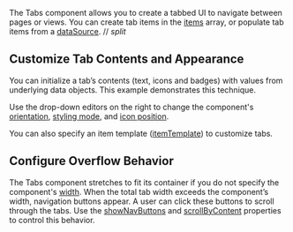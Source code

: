 The Tabs component allows you to create a tabbed UI to navigate between pages or views. You can create tab items in the [items](/Documentation/ApiReference/UI_Components/dxTabs/Configuration/items/) array, or populate tab items from a [dataSource](/Documentation/ApiReference/UI_Components/dxTabs/Configuration/#dataSource).
// _split_

## Customize Tab Contents and Appearance

You can initialize a tab’s contents (text, icons and badges) with values from underlying data objects. This example demonstrates this technique.

Use the drop-down editors on the right to change the component's [orientation](/Documentation/ApiReference/UI_Components/dxTabs/Configuration/#orientation), [styling mode](/Documentation/ApiReference/UI_Components/dxTabs/Configuration/#stylingMode), and [icon position](/Documentation/ApiReference/UI_Components/dxTabs/Configuration/#iconPosition).

You can also specify an item template ([itemTemplate](/Documentation/ApiReference/UI_Components/dxTabs/Configuration/#itemTemplate)) to customize tabs.

## Configure Overflow Behavior

The Tabs component stretches to fit its container if you do not specify the component's [width](/Documentation/ApiReference/UI_Components/dxTabs/Configuration/#width). When the total tab width exceeds the component’s width, navigation buttons appear. A user can click these buttons to scroll through the tabs. Use the [showNavButtons](/Documentation/ApiReference/UI_Components/dxTabs/Configuration/#showNavButtons) and [scrollByContent](/Documentation/ApiReference/UI_Components/dxTabs/Configuration/#scrollByContent) properties to control this behavior.


